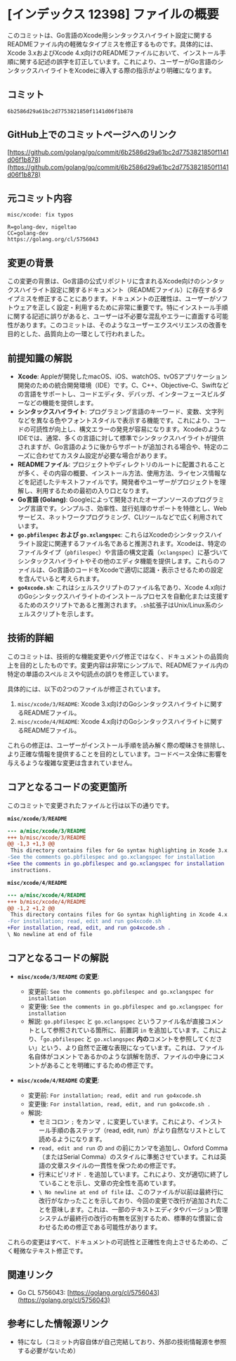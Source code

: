 # [インデックス 12398] ファイルの概要

このコミットは、Go言語のXcode用シンタックスハイライト設定に関するREADMEファイル内の軽微なタイプミスを修正するものです。具体的には、Xcode 3.xおよびXcode 4.x向けのREADMEファイルにおいて、インストール手順に関する記述の誤字を訂正しています。これにより、ユーザーがGo言語のシンタックスハイライトをXcodeに導入する際の指示がより明確になります。

## コミット

`6b2586d29a61bc2d7753821850f1141d06f1b878`

## GitHub上でのコミットページへのリンク

[https://github.com/golang/go/commit/6b2586d29a61bc2d7753821850f1141d06f1b878](https://github.com/golang/go/commit/6b2586d29a61bc2d7753821850f1141d06f1b878)

## 元コミット内容

```
misc/xcode: fix typos

R=golang-dev, nigeltao
CC=golang-dev
https://golang.org/cl/5756043
```

## 変更の背景

この変更の背景は、Go言語の公式リポジトリに含まれるXcode向けのシンタックスハイライト設定に関するドキュメント（READMEファイル）に存在するタイプミスを修正することにあります。ドキュメントの正確性は、ユーザーがソフトウェアを正しく設定・利用するために非常に重要です。特にインストール手順に関する記述に誤りがあると、ユーザーは不必要な混乱やエラーに直面する可能性があります。このコミットは、そのようなユーザーエクスペリエンスの改善を目的とした、品質向上の一環として行われました。

## 前提知識の解説

*   **Xcode**: Appleが開発したmacOS、iOS、watchOS、tvOSアプリケーション開発のための統合開発環境（IDE）です。C、C++、Objective-C、Swiftなどの言語をサポートし、コードエディタ、デバッガ、インターフェースビルダーなどの機能を提供します。
*   **シンタックスハイライト**: プログラミング言語のキーワード、変数、文字列などを異なる色やフォントスタイルで表示する機能です。これにより、コードの可読性が向上し、構文エラーの発見が容易になります。XcodeのようなIDEでは、通常、多くの言語に対して標準でシンタックスハイライトが提供されますが、Go言語のように後からサポートが追加される場合や、特定のニーズに合わせてカスタム設定が必要な場合があります。
*   **READMEファイル**: プロジェクトやディレクトリのルートに配置されることが多く、その内容の概要、インストール方法、使用方法、ライセンス情報などを記述したテキストファイルです。開発者やユーザーがプロジェクトを理解し、利用するための最初の入り口となります。
*   **Go言語 (Golang)**: Googleによって開発されたオープンソースのプログラミング言語です。シンプルさ、効率性、並行処理のサポートを特徴とし、Webサービス、ネットワークプログラミング、CLIツールなどで広く利用されています。
*   **`go.pbfilespec` および `go.xclangspec`**: これらはXcodeのシンタックスハイライト設定に関連するファイル名であると推測されます。Xcodeは、特定のファイルタイプ（`pbfilespec`）や言語の構文定義（`xclangspec`）に基づいてシンタックスハイライトやその他のエディタ機能を提供します。これらのファイルは、Go言語のコードをXcodeで適切に認識・表示させるための設定を含んでいると考えられます。
*   **`go4xcode.sh`**: これはシェルスクリプトのファイル名であり、Xcode 4.x向けのGoシンタックスハイライトのインストールプロセスを自動化または支援するためのスクリプトであると推測されます。`.sh`拡張子はUnix/Linux系のシェルスクリプトを示します。

## 技術的詳細

このコミットは、技術的な機能変更やバグ修正ではなく、ドキュメントの品質向上を目的としたものです。変更内容は非常にシンプルで、READMEファイル内の特定の単語のスペルミスや句読点の誤りを修正しています。

具体的には、以下の2つのファイルが修正されています。

1.  `misc/xcode/3/README`: Xcode 3.x向けのGoシンタックスハイライトに関するREADMEファイル。
2.  `misc/xcode/4/README`: Xcode 4.x向けのGoシンタックスハイライトに関するREADMEファイル。

これらの修正は、ユーザーがインストール手順を読み解く際の曖昧さを排除し、より正確な情報を提供することを目的としています。コードベース全体に影響を与えるような複雑な変更は含まれていません。

## コアとなるコードの変更箇所

このコミットで変更されたファイルと行は以下の通りです。

**`misc/xcode/3/README`**
```diff
--- a/misc/xcode/3/README
+++ b/misc/xcode/3/README
@@ -1,3 +1,3 @@
 This directory contains files for Go syntax highlighting in Xcode 3.x.
-See the comments go.pbfilespec and go.xclangspec for installation
+See the comments in go.pbfilespec and go.xclangspec for installation
 instructions.
```

**`misc/xcode/4/README`**
```diff
--- a/misc/xcode/4/README
+++ b/misc/xcode/4/README
@@ -1,2 +1,2 @@
 This directory contains files for Go syntax highlighting in Xcode 4.x.
-For installation; read, edit and run go4xcode.sh
+For installation, read, edit, and run go4xcode.sh .
\ No newline at end of file
```

## コアとなるコードの解説

*   **`misc/xcode/3/README` の変更**:
    *   変更前: `See the comments go.pbfilespec and go.xclangspec for installation`
    *   変更後: `See the comments in go.pbfilespec and go.xclangspec for installation`
    *   解説: `go.pbfilespec` と `go.xclangspec` というファイル名が直接コメントとして参照されている箇所に、前置詞 `in` を追加しています。これにより、「`go.pbfilespec` と `go.xclangspec` **内の**コメントを参照してください」という、より自然で正確な表現になっています。これは、ファイル名自体がコメントであるかのような誤解を防ぎ、ファイルの中身にコメントがあることを明確にするための修正です。

*   **`misc/xcode/4/README` の変更**:
    *   変更前: `For installation; read, edit and run go4xcode.sh`
    *   変更後: `For installation, read, edit, and run go4xcode.sh .`
    *   解説:
        *   セミコロン `;` をカンマ `,` に変更しています。これにより、インストール手順の各ステップ（read, edit, run）がより自然なリストとして読めるようになります。
        *   `read, edit and run` の `and` の前にカンマを追加し、Oxford Comma（またはSerial Comma）のスタイルに準拠させています。これは英語の文章スタイルの一貫性を保つための修正です。
        *   行末にピリオド `.` を追加しています。これにより、文が適切に終了していることを示し、文章の完全性を高めています。
        *   `\ No newline at end of file` は、このファイルが以前は最終行に改行がなかったことを示しており、今回の変更で改行が追加されたことを意味します。これは、一部のテキストエディタやバージョン管理システムが最終行の改行の有無を区別するため、標準的な慣習に合わせるための修正である可能性があります。

これらの変更はすべて、ドキュメントの可読性と正確性を向上させるための、ごく軽微なテキスト修正です。

## 関連リンク

*   Go CL 5756043: [https://golang.org/cl/5756043](https://golang.org/cl/5756043)

## 参考にした情報源リンク

*   特になし（コミット内容自体が自己完結しており、外部の技術情報源を参照する必要がないため）

